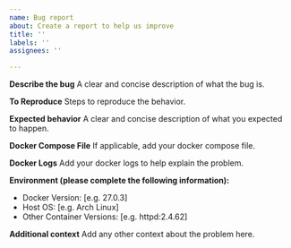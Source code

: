 ```yaml
---
name: Bug report
about: Create a report to help us improve
title: ''
labels: ''
assignees: ''

---
```


**Describe the bug**
A clear and concise description of what the bug is.

**To Reproduce**
Steps to reproduce the behavior.

**Expected behavior**
A clear and concise description of what you expected to happen.

**Docker Compose File**
If applicable, add your docker compose file.

**Docker Logs**
Add your docker logs to help explain the problem.

**Environment (please complete the following information):**

- Docker Version: \[e.g. 27.0.3\]
- Host OS: \[e.g. Arch Linux\]
- Other Container Versions: \[e.g. httpd:2.4.62\]

**Additional context**
Add any other context about the problem here.
